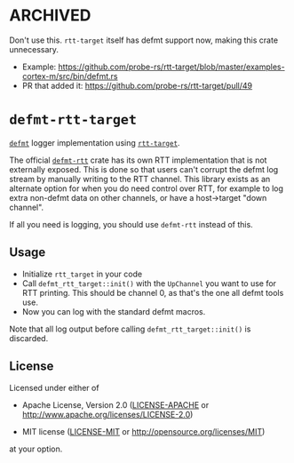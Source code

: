 # ARCHIVED

Don't use this. `rtt-target` itself has defmt support now, making this crate unnecessary.

- Example: https://github.com/probe-rs/rtt-target/blob/master/examples-cortex-m/src/bin/defmt.rs
- PR that added it: https://github.com/probe-rs/rtt-target/pull/49

# `defmt-rtt-target`

[`defmt`](https://github.com/knurling-rs/defmt) logger implementation using [`rtt-target`](https://github.com/mvirkkunen/rtt-target).

The official [`defmt-rtt`](https://github.com/knurling-rs/defmt/tree/main/firmware/defmt-rtt) crate has its own RTT
implementation that is not externally exposed. This is done so that users can't corrupt the defmt log stream
by manually writing to the RTT channel. This library exists as an alternate option for when you do need
control over RTT, for example to log extra non-defmt data on other channels, or have a host->target "down channel".

If all you need is logging, you should use `defmt-rtt` instead of this.

## Usage

- Initialize `rtt_target` in your code
- Call `defmt_rtt_target::init()` with the `UpChannel` you want to use for RTT printing. This should be channel 0, as that's the one all defmt tools use.
- Now you can log with the standard defmt macros.

Note that all log output before calling `defmt_rtt_target::init()` is discarded.

## License

Licensed under either of

- Apache License, Version 2.0 ([LICENSE-APACHE](LICENSE-APACHE) or
  http://www.apache.org/licenses/LICENSE-2.0)

- MIT license ([LICENSE-MIT](LICENSE-MIT) or http://opensource.org/licenses/MIT)

at your option.
